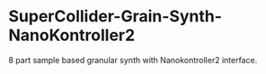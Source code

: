 # SuperCollider-Grain-Synth-NanoKontroller2

8 part sample based granular synth with Nanokontroller2 interface.
